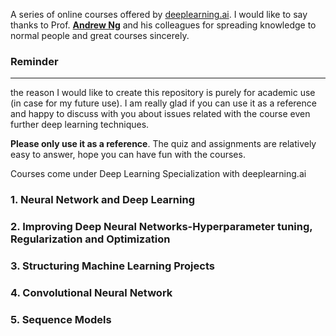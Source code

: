 
A series of online courses offered by [deeplearning.ai](https://www.deeplearning.ai/). I would like to say thanks to Prof. [**Andrew Ng**](www.andrewng.org) and his colleagues for spreading knowledge to normal people and great courses sincerely.  


### Reminder
-------------------
the reason I would like to create this repository is purely for academic use (in case for my future use). I am really glad if you can use it as a reference and happy to discuss with you about issues related with the course even further deep learning techniques. 

**Please only use it as a reference**. The quiz and assignments are relatively easy to answer, hope you can have fun with the courses.  

Courses come under Deep Learning Specialization with deeplearning.ai

### 1. Neural Network and Deep Learning

### 2. Improving Deep Neural Networks-Hyperparameter tuning, Regularization and Optimization

### 3. Structuring Machine Learning Projects

### 4. Convolutional Neural Network

### 5. Sequence Models




